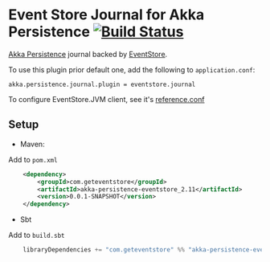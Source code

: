 # Event Store Journal for Akka Persistence [![Build Status](https://travis-ci.org/EventStore/EventStore.Akka.Persistence.png?branch=master)](https://travis-ci.org/EventStore/EventStore.Akka.Persistence)

[Akka Persistence](http://doc.akka.io/docs/akka/2.3.2/scala/persistence.html) journal backed by [EventStore](http://geteventstore.com/).

To use this plugin prior default one, add the following to `application.conf`:

```akka.persistence.journal.plugin = eventstore.journal```

To configure EventStore.JVM client, see it's [reference.conf](https://github.com/EventStore/EventStore.JVM/blob/master/src/main/resources/reference.conf)

## Setup

* Maven:

Add to `pom.xml`

```xml
    <dependency>
        <groupId>com.geteventstore</groupId>
        <artifactId>akka-persistence-eventstore_2.11</artifactId>
        <version>0.0.1-SNAPSHOT</version>
    </dependency>
```

* Sbt

Add to `build.sbt`

```scala
    libraryDependencies += "com.geteventstore" %% "akka-persistence-eventstore" % "0.0.1-SNAPSHOT"
```
